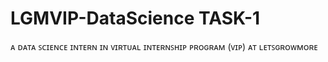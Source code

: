 # LGMVIP-DataScience TASK-1
ᴀ ᴅᴀᴛᴀ ꜱᴄɪᴇɴᴄᴇ ɪɴᴛᴇʀɴ ɪɴ ᴠɪʀᴛᴜᴀʟ ɪɴᴛᴇʀɴꜱʜɪᴩ ᴩʀᴏɢʀᴀᴍ (ᴠɪᴩ) ᴀᴛ ʟᴇᴛꜱɢʀᴏᴡᴍᴏʀᴇ
